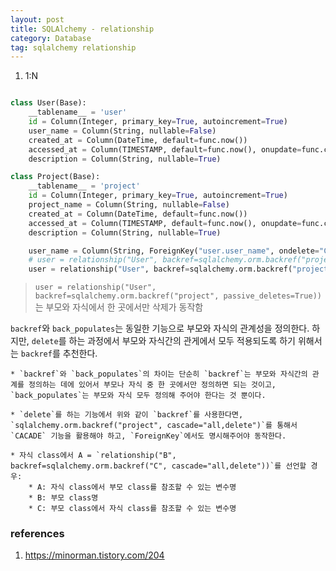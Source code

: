 ```yaml
---
layout: post
title: SQLAlchemy - relationship
category: Database
tag: sqlalchemy relationship
---
```


1. 1:N

```python

class User(Base):
    __tablename__ = 'user'
    id = Column(Integer, primary_key=True, autoincrement=True)
    user_name = Column(String, nullable=False)
    created_at = Column(DateTime, default=func.now())
    accessed_at = Column(TIMESTAMP, default=func.now(), onupdate=func.current_timestamp())
    description = Column(String, nullable=True)

class Project(Base):
    __tablename__ = 'project'
    id = Column(Integer, primary_key=True, autoincrement=True)
    project_name = Column(String, nullable=False)
    created_at = Column(DateTime, default=func.now())
    accessed_at = Column(TIMESTAMP, default=func.now(), onupdate=func.current_timestamp())
    description = Column(String, nullable=True)

    user_name = Column(String, ForeignKey("user.user_name", ondelete="CASCADE"))
    # user = relationship("User", backref=sqlalchemy.orm.backref("project", passive_deletes=True)) ## not working
    user = relationship("User", backref=sqlalchemy.orm.backref("project", cascade="all,delete"))
```

> `user = relationship("User", backref=sqlalchemy.orm.backref("project", passive_deletes=True))`는 부모와 자식에서 한 곳에서만 삭제가 동작함

`backref`와 `back_populates`는 동일한 기능으로 부모와 자식의 관계성을 정의한다. 하지만, `delete`를 하는 과정에서 부모와 자식간의 관게에서 모두 적용되도록 하기 위해서는 `backref`를 추천한다.

    * `backref`와 `back_populates`의 차이는 단순히 `backref`는 부모와 자식간의 관계를 정의하는 데에 있어서 부모나 자식 중 한 곳에서만 정의하면 되는 것이고, `back_populates`는 부모와 자식 모두 정의해 주어야 한다는 것 뿐이다.

    * `delete`를 하는 기능에서 위와 같이 `backref`를 사용한다면, `sqlalchemy.orm.backref("project", cascade="all,delete")`를 통해서 `CACADE` 기능을 활용해야 하고, `ForeignKey`에서도 명시해주어야 동작한다.

    * 자식 class에서 A = `relationship("B", backref=sqlalchemy.orm.backref("C", cascade="all,delete"))`를 선언할 경우:
        * A: 자식 class에서 부모 class를 참조할 수 있는 변수명
        * B: 부모 class명
        * C: 부모 class에서 자식 class를 참조할 수 있는 변수명

### references

1. https://minorman.tistory.com/204
